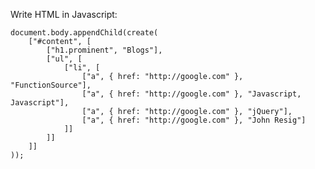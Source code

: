 Write HTML in Javascript:

	document.body.appendChild(create(
		["#content", [
			["h1.prominent", "Blogs"],
			["ul", [
				["li", [
					["a", { href: "http://google.com" }, "FunctionSource"],
					["a", { href: "http://google.com" }, "Javascript, Javascript"],
					["a", { href: "http://google.com" }, "jQuery"],
					["a", { href: "http://google.com" }, "John Resig"]
				]]
			]]
		]]
	));

